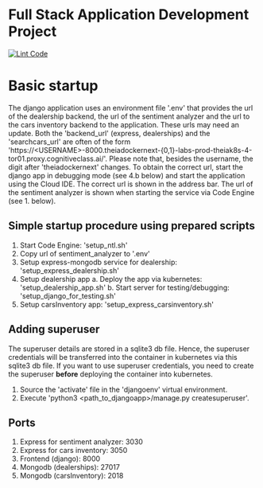 # Full Stack Application Development Project

[![Lint Code](https://github.com/chrjuergens/xrwvm-fullstack_developer_capstone/actions/workflows/main.yml/badge.svg)](https://github.com/chrjuergens/xrwvm-fullstack_developer_capstone/actions/workflows/main.yml)

# Basic startup

The django application uses an environment file '.env' that provides the url of the dealership backend, the url of the sentiment analyzer and the url to the cars inventory backend to the application.
These urls may need an update.
Both the 'backend_url' (express, dealerships) and the 'searchcars_url' are often of the form 'https://\<USERNAME\>-8000.theiadockernext-\{0,1\}-labs-prod-theiak8s-4-tor01.proxy.cognitiveclass.ai/'.
Please note that, besides the username, the digit after 'theiadockernext' changes.
To obtain the correct url, start the django app in debugging mode (see 4.b below) and start the application using the Cloud IDE.
The correct url is shown in the address bar.
The url of the sentiment analyzer is shown when starting the service via Code Engine (see 1. below).

## Simple startup procedure using prepared scripts

1. Start Code Engine: 'setup_ntl.sh'
2. Copy url of sentiment_analyzer to '.env'
3. Setup express-mongodb service for dealership: 'setup_express_dealership.sh'
4. Setup dealership app
    a. Deploy the app via kubernetes: 'setup_dealership_app.sh'
    b. Start server for testing/debugging: 'setup_django_for_testing.sh'
5. Setup carsInventory app: 'setup_express_carsinventory.sh'

## Adding superuser

The superuser details are stored in a sqlite3 db file.
Hence, the superuser credentials will be transferred into the container in kubernetes via this sqlite3 db file.
If you want to use superuser credentials, you need to create the superuser **before** deploying the container into kubernetes.

1. Source the 'activate' file in the 'djangoenv' virtual environment.
2. Execute 'python3 \<path_to_djangoapp\>/manage.py createsuperuser'.

## Ports

1. Express for sentiment analyzer: 3030
2. Express for cars inventory: 3050
3. Frontend (django): 8000
4. Mongodb (dealerships): 27017
5. Mongodb (carsInventory): 2018